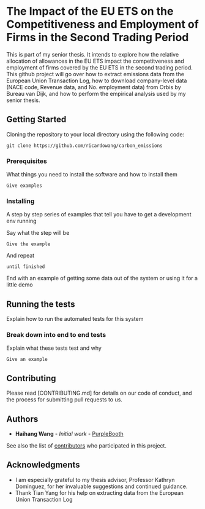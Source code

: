 # The Impact of the EU ETS on the Competitiveness and Employment of Firms in the Second Trading Period

This is part of my senior thesis. It intends to explore how the relative allocation of allowances in the EU ETS impact the competitveness and employment of firms covered by the EU ETS in the second trading period. This github project will go over how to extract emissions data from the European Union Transaction Log, how to download company-level data (NACE code, Revenue data, and No. employment data) from Orbis by Bureau van Dijk, and how to perform the empirical analysis used by my senior thesis. 

## Getting Started

Cloning the repository to your local directory using the following code:

```
git clone https://github.com/ricardowang/carbon_emissions
```

### Prerequisites

What things you need to install the software and how to install them

```
Give examples
```

### Installing

A step by step series of examples that tell you have to get a development env running

Say what the step will be

```
Give the example
```

And repeat

```
until finished
```

End with an example of getting some data out of the system or using it for a little demo

## Running the tests

Explain how to run the automated tests for this system

### Break down into end to end tests

Explain what these tests test and why

```
Give an example
```

## Contributing

Please read [CONTRIBUTING.md] for details on our code of conduct, and the process for submitting pull requests to us.


## Authors

* **Haihang Wang** - *Initial work* - [PurpleBooth](https://github.com/ricardowang/carbon_emissions)

See also the list of [contributors](https://github.com/ricardowang/carbon_emissions/contributors) who participated in this project.


## Acknowledgments

* I am especially grateful to my thesis advisor, Professor Kathryn Dominguez, for her invaluable suggestions and continued guidance.
* Thank Tian Yang for his help on extracting data from the European Union Transaction Log



